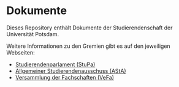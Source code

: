 # Dokumente

Dieses Repository enthält Dokumente der Studierendenschaft der Universität Potsdam.

Weitere Informationen zu den Gremien gibt es auf den jeweiligen Webseiten:

- [Studierendenparlament (StuPa)](http://stupa.uni-potsdam.de)
- [Allgemeiner Studierendenausschuss (AStA)](http://asta.uni-potsdam.de)
- [Versammlung der Fachschaften (VeFa)](http://vefa.uni-potsdam.de)
